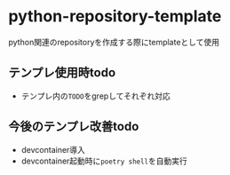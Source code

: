 # python-repository-template

python関連のrepositoryを作成する際にtemplateとして使用

## テンプレ使用時todo

- テンプレ内の`TODO`をgrepしてそれぞれ対応

## 今後のテンプレ改善todo

- devcontainer導入
- devcontainer起動時に`poetry shell`を自動実行
